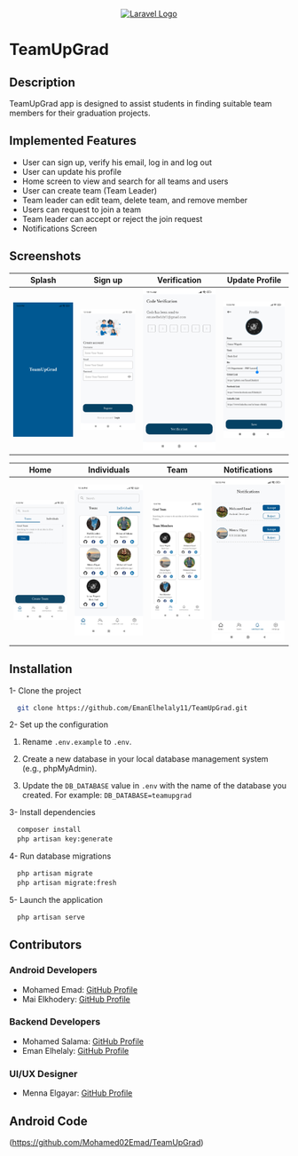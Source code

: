 <p align="center"><a href="https://laravel.com" target="_blank"><img src="https://raw.githubusercontent.com/laravel/art/master/logo-lockup/5%20SVG/2%20CMYK/1%20Full%20Color/laravel-logolockup-cmyk-red.svg" width="400" alt="Laravel Logo"></a></p>


# TeamUpGrad


## Description
TeamUpGrad app is designed to assist students in finding suitable team members for their graduation projects.
               
## Implemented Features
- User can sign up, verify his email, log in and log out
- User can update his profile
- Home screen to view and search for all teams and users 
- User can create team (Team Leader)
- Team leader can edit team, delete team, and remove member
- Users can request to join a team
- Team leader can accept or reject the join request
- Notifications Screen


## Screenshots

|      Splash     |       Sign up         |   Verification      | Update Profile
|:--------------------------:|:--------------------------:|:--------------------------:|:--------------------------:|
| <img src="public/Screenshots/Splash.jpg" width="250" /> | <img src="public/Screenshots/Register.jpg" width="250" /> | <img src="public/Screenshots/Email-Verification.jpg" width="250" /> |  <img src="public/Screenshots/Edit-profile.jpg" width="250" /> |

|            Home            |     Individuals   |   Team        | Notifications |
|:--------------------------:|:--------------------------:|:----------------:|:--------------------------:|
| <img src="public/Screenshots/Home.jpg" width="250" /> | <img src="public/Screenshots/Individuals.jpg" width="250" /> | <img src="public/Screenshots/Team.jpg" width="250" /> |  <img src="public/Screenshots/Notification.jpg" width="250" /> |


## Installation

1- Clone the project

```bash
  git clone https://github.com/EmanElhelaly11/TeamUpGrad.git
```

2- Set up the configuration

1. Rename `.env.example` to `.env`.

2. Create a new database in your local database management system (e.g., phpMyAdmin).

3. Update the `DB_DATABASE` value in `.env` with the name of the database you created. For example: `DB_DATABASE=teamupgrad`


3- Install dependencies

```bash
  composer install
  php artisan key:generate
```
4- Run database migrations

```bash
  php artisan migrate 
  php artisan migrate:fresh
```

5- Launch the application

```bash
  php artisan serve 
```

## Contributors

### Android Developers
- Mohamed Emad: [GitHub Profile](https://github.com/Mohamed02Emad)
- Mai Elkhodery: [GitHub Profile](https://github.com/maielkhodery)

### Backend Developers
- Mohamed Salama: [GitHub Profile](https://github.com/MohamadSalamaMouse)
- Eman Elhelaly: [GitHub Profile](https://github.com/EmanElhelaly11)

### UI/UX Designer
- Menna Elgayar: [GitHub Profile](https://github.com/MennaElgyar)

## Android Code
(https://github.com/Mohamed02Emad/TeamUpGrad)

